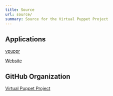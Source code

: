 ```yaml
---
title: Source
url: source/
summary: Source for the Virtual Puppet Project
---
```


## Applications

[vpuppr](https://github.com/virtual-puppet-project/vpuppr)

[Website](https://github.com/virtual-puppet-project/virtual-puppet-project-website)

## GitHub Organization

[Virtual Puppet Project](https://github.com/virtual-puppet-project)
